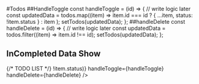 #Todos
##HandleToggle
const handleToggle = (id) => {
// write logic later
const updatedData = todos.map((item) =>
item.id === id
? {
...item,
status: !item.status
}
: item
);
setTodos(updatedData);
};
##handleDelete
const handleDelete = (id) => {
// write logic later
const updatedData = todos.filter((item) => item.id !== id);
setTodos(updatedData);
};

## InCompleted Data Show

<AddTodo handleAdd={handleAdd} />
      <div>
        {/* TODO LIST */}
        <TodoList
          // filter out only incomplete tasks
          data={todos.filter((item) => !item.status)}
          handleToggle={handleToggle}
          handleDelete={handleDelete}
        />
</div>
